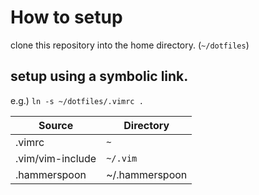 # How to setup

clone this repository into the home directory. (`~/dotfiles`)

## setup using a symbolic link.

e.g.) `ln -s ~/dotfiles/.vimrc .`

| Source           | Directory      |
|------------------|----------------|
| .vimrc           |  `~`           |
| .vim/vim-include |  `~/.vim`      |
| .hammerspoon     | ~/.hammerspoon |

